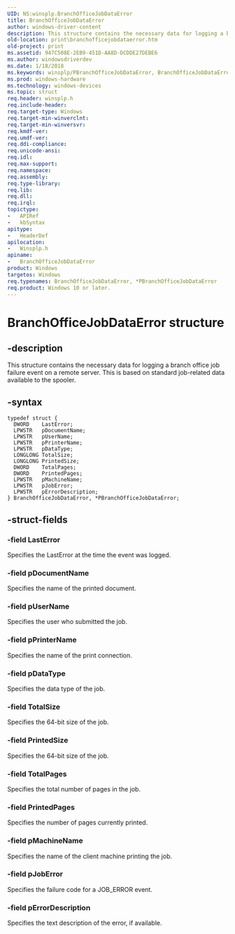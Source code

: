 ```yaml
---
UID: NS:winsplp.BranchOfficeJobDataError
title: BranchOfficeJobDataError
author: windows-driver-content
description: This structure contains the necessary data for logging a branch office job failure event on a remote server. This is based on standard job-related data available to the spooler.
old-location: print\branchofficejobdataerror.htm
old-project: print
ms.assetid: 947C508E-2EB9-451D-AA8D-DCDDE27DEBE6
ms.author: windowsdriverdev
ms.date: 1/18/2018
ms.keywords: winsplp/PBranchOfficeJobDataError, BranchOfficeJobDataError, *PBranchOfficeJobDataError, BranchOfficeJobDataError structure [Print Devices], winsplp/BranchOfficeJobDataError, print.branchofficejobdataerror, PBranchOfficeJobDataError structure pointer [Print Devices], PBranchOfficeJobDataError
ms.prod: windows-hardware
ms.technology: windows-devices
ms.topic: struct
req.header: winsplp.h
req.include-header: 
req.target-type: Windows
req.target-min-winverclnt: 
req.target-min-winversvr: 
req.kmdf-ver: 
req.umdf-ver: 
req.ddi-compliance: 
req.unicode-ansi: 
req.idl: 
req.max-support: 
req.namespace: 
req.assembly: 
req.type-library: 
req.lib: 
req.dll: 
req.irql: 
topictype: 
-	APIRef
-	kbSyntax
apitype: 
-	HeaderDef
apilocation: 
-	Winsplp.h
apiname: 
-	BranchOfficeJobDataError
product: Windows
targetos: Windows
req.typenames: BranchOfficeJobDataError, *PBranchOfficeJobDataError
req.product: Windows 10 or later.
---
```


# BranchOfficeJobDataError structure


## -description


This structure contains the necessary data for logging a branch office job failure event on a remote server. This is based on standard job-related data available to the spooler.


## -syntax


````
typedef struct {
  DWORD    LastError;
  LPWSTR   pDocumentName;
  LPWSTR   pUserName;
  LPWSTR   pPrinterName;
  LPWSTR   pDataType;
  LONGLONG TotalSize;
  LONGLONG PrintedSize;
  DWORD    TotalPages;
  DWORD    PrintedPages;
  LPWSTR   pMachineName;
  LPWSTR   pJobError;
  LPWSTR   pErrorDescription;
} BranchOfficeJobDataError, *PBranchOfficeJobDataError;
````


## -struct-fields




### -field LastError

Specifies the LastError at the time the event was logged.


### -field pDocumentName

Specifies the name of the printed document.


### -field pUserName

Specifies the user who submitted the job.


### -field pPrinterName

Specifies the name of the print connection.


### -field pDataType

Specifies the data type of the job.


### -field TotalSize

Specifies the 64-bit size of the job.


### -field PrintedSize

Specifies the 64-bit size of the job.


### -field TotalPages

Specifies the total number of pages in the job.


### -field PrintedPages

Specifies the number of pages currently printed.


### -field pMachineName

Specifies the name of the client machine printing the job.


### -field pJobError

Specifies the failure code for a JOB_ERROR event.


### -field pErrorDescription

Specifies the text description of the error, if available.

